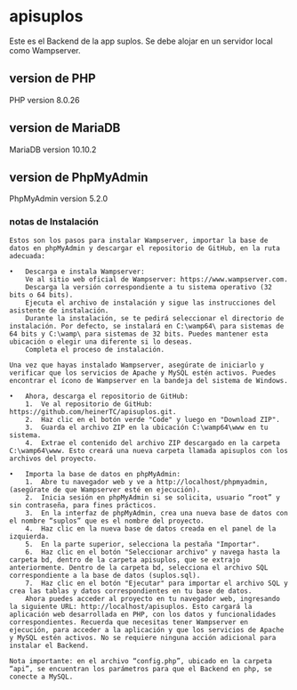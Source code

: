 # apisuplos

Este es el Backend de la app suplos. Se debe alojar en un servidor local como Wampserver.

## version de PHP

PHP version 8.0.26


## version de MariaDB

MariaDB version 10.10.2


## version de PhpMyAdmin

PhpMyAdmin version 5.2.0


### notas de Instalación

	Estos son los pasos para instalar Wampserver, importar la base de datos en phpMyAdmin y descargar el repositorio de GitHub, en la ruta adecuada:

	•	Descarga e instala Wampserver:
		Ve al sitio web oficial de Wampserver: https://www.wampserver.com.
		Descarga la versión correspondiente a tu sistema operativo (32 bits o 64 bits).
		Ejecuta el archivo de instalación y sigue las instrucciones del asistente de instalación.
		Durante la instalación, se te pedirá seleccionar el directorio de instalación. Por defecto, se instalará en C:\wamp64\ para sistemas de 64 bits y C:\wamp\ para sistemas de 32 bits. Puedes mantener esta ubicación o elegir una diferente si lo deseas.
		Completa el proceso de instalación.

	Una vez que hayas instalado Wampserver, asegúrate de iniciarlo y verificar que los servicios de Apache y MySQL estén activos. Puedes encontrar el ícono de Wampserver en la bandeja del sistema de Windows.

	•	Ahora, descarga el repositorio de GitHub:
		1.	Ve al repositorio de GitHub: https://github.com/heinerTC/apisuplos.git.
		2.	Haz clic en el botón verde "Code" y luego en "Download ZIP".
		3.	Guarda el archivo ZIP en la ubicación C:\wamp64\www en tu sistema.
		4.	Extrae el contenido del archivo ZIP descargado en la carpeta C:\wamp64\www. Esto creará una nueva carpeta llamada apisuplos con los archivos del proyecto.

	•	Importa la base de datos en phpMyAdmin:
		1.	Abre tu navegador web y ve a http://localhost/phpmyadmin, (asegúrate de que Wampserver esté en ejecución).
		2.	Inicia sesión en phpMyAdmin si se solicita, usuario “root” y sin contraseña, para fines prácticos.
		3.	En la interfaz de phpMyAdmin, crea una nueva base de datos con el nombre “suplos” que es el nombre del proyecto.
		4.	Haz clic en la nueva base de datos creada en el panel de la izquierda.
		5.	En la parte superior, selecciona la pestaña "Importar".
		6.	Haz clic en el botón "Seleccionar archivo" y navega hasta la carpeta bd, dentro de la carpeta apisuplos, que se extrajo anteriormente. Dentro de la carpeta bd, selecciona el archivo SQL correspondiente a la base de datos (suplos.sql).
		7.	Haz clic en el botón "Ejecutar" para importar el archivo SQL y crea las tablas y datos correspondientes en tu base de datos.
		Ahora puedes acceder al proyecto en tu navegador web, ingresando la siguiente URL: http://localhost/apisuplos. Esto cargará la aplicación web desarrollada en PHP, con los datos y funcionalidades correspondientes. Recuerda que necesitas tener Wampserver en ejecución, para acceder a la aplicación y que los servicios de Apache y MySQL estén activos. No se requiere ninguna acción adicional para instalar el Backend.

	Nota importante: en el archivo “config.php”, ubicado en la carpeta “api”, se encuentran los parámetros para que el Backend en php, se conecte a MySQL.


